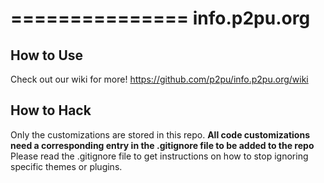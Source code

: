 ===============
info.p2pu.org
===============

How to Use
-----------------
Check out our wiki for more!
https://github.com/p2pu/info.p2pu.org/wiki

How to Hack
-----------------
Only the customizations are stored in this repo.
**All code customizations need a corresponding entry in the .gitignore file to be added to the repo**
Please read the .gitignore file to get instructions on how to stop ignoring specific themes or plugins.

